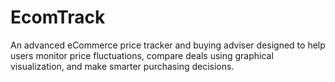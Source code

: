 # EcomTrack
An advanced eCommerce price tracker and buying adviser designed to help users monitor price fluctuations, compare deals using graphical visualization, and make smarter purchasing decisions.
